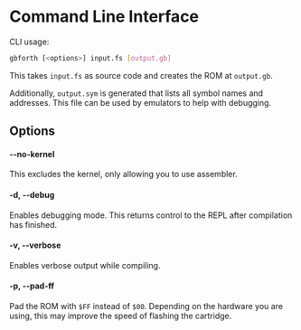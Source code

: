 # Command Line Interface

CLI usage:

```sh
gbforth [<options>] input.fs [output.gb]
```

This takes `input.fs` as source code and creates the ROM at `output.gb`.

Additionally, `output.sym` is generated that lists all symbol names and
addresses. This file can be used by emulators to help with debugging.

## Options

#### --no-kernel

This excludes the kernel, only allowing you to use assembler.

#### -d, --debug

Enables debugging mode. This returns control to the REPL after compilation has
finished.

#### -v, --verbose

Enables verbose output while compiling.

#### -p, --pad-ff

Pad the ROM with `$FF` instead of `$00`. Depending on the hardware you are
using, this may improve the speed of flashing the cartridge.
